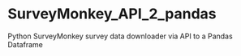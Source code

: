 # SurveyMonkey_API_2_pandas
Python SurveyMonkey survey data downloader via API to a Pandas Dataframe 
